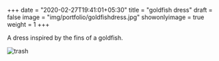 +++
date = "2020-02-27T19:41:01+05:30"
title = "goldfish dress"
draft = false
image = "img/portfolio/goldfishdress.jpg"
showonlyimage = true
weight = 1
+++

A dress inspired by the fins of a goldfish.

![trash](/img/portfolio/goldfishdress.jpg)
